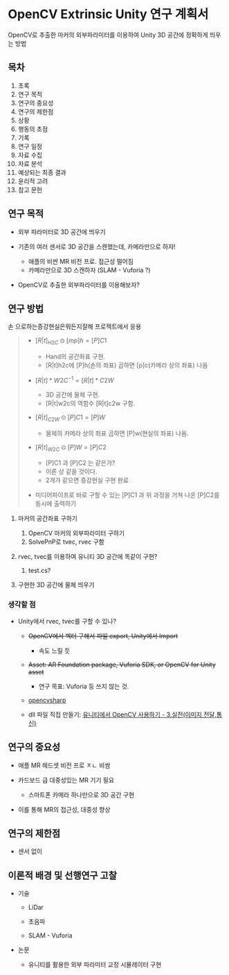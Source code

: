 # OpenCV Extrinsic Unity 연구 계획서

OpenCV로 추출한 마커의 외부파라미터를 이용하여 Unity 3D 공간에 정확하게 띄우는 방법

## 목차

1. 초록
2. 연구 목적
3. 연구의 중요성
4. 연구의 제한점
5. 상황
6. 행동의 초점
7. 기록
8. 연구 일정
9. 자료 수집
10. 자료 분석
11. 예상되는 최종 결과
12. 윤리적 고려
13. 참고 문헌

## 연구 목적

- 외부 파라미터로 3D 공간에 띄우기

- 기존의 여러 센서로 3D 공간을 스캔했는데, 카메라만으로 하자!
  
  - 애플의 비싼 MR 비전 프로. 접근성 떨어짐
  - 카메라만으로 3D 스캔하자 (SLAM - Vuforia ?)

- OpenCV로 추출한 외부파라미터를 이용해보자?

## 연구 방법

손 으로하는증강현실은뭐든지잘해 프로젝트에서 응용

> - $[R|t] _{H2C} ⊙ [mp]h = [P]C1$
>   
>   - Hand의 공간좌표 구현.
>   - [R|t]h2c에 [P]h(손의 좌표) 곱하면 [p]c(카메라 상의 좌표) 나옴
> 
> - ${[R|t]*{W2C}} ^{-1} = [R|t]*{C2W}$
>   
>   - 3D 공간에 물체 구현.
>   - [R|t]w2c의 역함수 [R|t]c2w 구함.
> 
> - $[R|t]_{C2W} ⊙ [P]C1 = [P]W$
>   
>   - 물체의 카메라 상의 좌표 곱하면 [P]w(현실의 좌표) 나옴.
> 
> - $[R|t]_{W2C} ⊙ [P]W = [P]C2$
>   
>   - [P]C1 과 [P]C2 는 같은가?
>   - 이론 상 같을 것이다.
>   - 2개가 같으면 증강현실 구현 완료
> 
> - 미디어파이프로 바로 구할 수 있는 [P]C1 과 위 과정을 거쳐 나온 [P]C2를 동시에 출력하기

1. 마커의 공간좌표 구하기
   
   1. OpenCV 마커의 외부파라미터 구하기
   2. SolvePnP로 tvec, rvec 구함

2. rvec, tvec를 이용하여 유니티 3D 공간에 똑같이 구현?
   
   1. test.cs?

3. 구현한 3D 공간에 물체 띄우기



### 생각할 점

- Unity에서 rvec, tvec를 구할 수 있나?
  
  - ~~OpenCV에서 벡터 구해서 파일 export, Unity에서 Import~~
    
    - 속도 느릴 듯
  
  - ~~Asset: AR Foundation package, Vuforia SDK, or OpenCV for Unity asset~~
    
    - 연구 목표: Vuforia 등 쓰지 않는 것.
  
  - [opencvsharp](https://github.com/shimat/opencvsharp)
  
  - dll 파일 직접 만들기: [유니티에서 OpenCV 사용하기 - 3.실전(이미지 전달,통신)](https://darkstart.tistory.com/42?category=840167)

## 연구의 중요성

- 애플 MR 헤드셋 비전 프로 ㅈㄴ 비쌈

- 카드보드 급 대중성있는 MR 기기 필요
  
  - 스마트폰 카메라 하나만으로 3D 공간 구현 

- 이를 통해 MR의 접근성, 대중성 향상

## 연구의 제한점

- 센서 없이

## 이론적 배경 및 선행연구 고찰

- 기술
  
  - LiDar
  
  - 초음파
  
  - SLAM - Vuforia

- 논문
  
  - 유니티를 활용한 외부 파라미터 교정 시뮬레이터 구현
